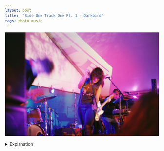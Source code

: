 ```yaml
---
layout: post
title:  "Side One Track One Pt. 1 - Darkbird"
tags: photo music
---
```


![Darkbird](/assets/images/2022-03/SOTO-2022/SOTO-Darkbird-1.jpg)

<details>
    <summary>Explanation</summary>

    tl;dr: f/1.7, 1/15 or 1/30, Lomography 400, 50mm<br><br>

    Going into Side One Track One, Darkbird was one of the bands I had seen before and I had a good idea of what kind of picture I wanted to take. I'd already been at Hotel Vegas/The Volstead for a few hours and caught some shows, including Jane Leo, Foxtales, and a bit of Megafauna and Queen Serene. I'd already taken a decent chunk of pictures and felt a bit comfortable with the camera. That said, I had only gotten my film camera about a week beforehand and had only shot a single roll of black and white film (100 ISO). Shooting 400 ISO, though, I didn't really know what kind of film grain I'd get or how that'd affect the clarity of the images I ended up with. All in all, I ended up pretty surprised at how nice the colors of the Lomography film turned out, as well as this particular image. Also, I kind of like the mild grittiness of the film grain.<br><br>

    I knew going into taking pictures of Darkbird I wanted to highlight the energy of the front woman, Kelly Barnes, and the energy of the band overall. Considering the only lens I had was a 50mm, I knew I'd have to be relatively close, this is true for most of the music pictures, if only to get enough motion captured. Personally, I enjoy being towards the front of crowds at a show anyways. I think this is mostly because I like the energy of the crowd towards the front. They're either fans or otherwise want to enjoy the show up close and aren't afraid to enjoy it. I can't quite remember what exact settings I used for this particular image, but I imagine it was probably as wide as I could get with my lens, f/1.7, and a shutter of either 1/15 or 1/30. I feel like I remember wanting to make sure this picture was focused on Kelly, though it looks like it might be focused a bit further back. Either way, when I got the pictures back, I found myself drawn to this image due to it lining up pretty closely with what I intended. On the left side the guitarist, Brian Cole, is largely reduced to a blurred head next to the speakers while Kelly strikes a strong pose in the center. While the actual colors on the day weren't quite what turned out here, I actually like the kinda pink/magenta glow. It seems like the Lomography film kind of does this a fair bit, creating these kinds of pastel neons where they aren't quite so strong in real life.<br><br>

    Before ending this, I want to talk about another Darkbird picture I took towards the end of their show. Below is an image I took to intentionally show a picture I knew wouldn't really end up that interesting. I took it from the back of the crowd and all in all, the image feels really flat. Honestly, there's nothing too wrong with it. Unlike the first picture, you can actually see the whole band! (besides the drummer) You can also see the crowd and that it seems to be relatively deep, I think I was probably 10 rows back as opposed to the 1 or two from the other picture. But the image also feels a bit bland and lifeless. Perhaps if the crowd had their hands up or someone were in the middle of jumping there'd be more apparent energy. In a later post, I'll show an image which could work from this distance and this same lens. I think with this I just want to highlight that where you stand affects not just your view, but your possibilities.<br><br>
    
    <img src="/assets/images/2022-03/SOTO-2022/SOTO-Darkbird-2.jpg" alt="Darkbird">
</details>
